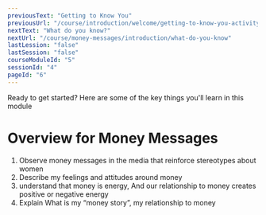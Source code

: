 ```yaml
---
previousText: "Getting to Know You"
previousUrl: "/course/introduction/welcome/getting-to-know-you-activity-one"
nextText: "What do you know?"
nextUrl: "/course/money-messages/introduction/what-do-you-know"
lastLession: "false"
lastSession: "false"
courseModuleId: "5"
sessionId: "4"
pageId: "6"
---
```



<sparkle-character-intro position="right" character="zynab">
Ready to get started? Here are some of the key things you'll learn in this module
</sparkle-character-intro>

# Overview for Money Messages
1. Observe money messages in the media that reinforce stereotypes about women 
2. Describe my feelings and attitudes around money
3. understand that money is energy, And our relationship to money creates positive or negative energy
4. Explain What is my “money story”, my relationship to money